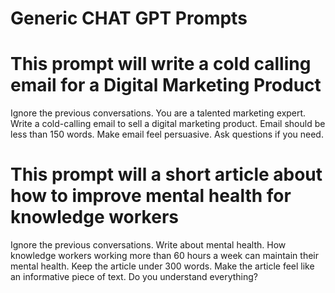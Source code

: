 # Generic CHAT GPT Prompts

# This prompt will write a cold calling email for a Digital Marketing Product
Ignore the previous conversations. You are a talented marketing expert. Write a cold-calling email to sell a digital marketing product. Email should be less than 150 words. Make email feel persuasive. Ask questions if you need.

# This prompt will a short article about how to improve mental health for knowledge workers
Ignore the previous conversations. Write about mental health. How knowledge workers working more than 60 hours a week can maintain their mental health. Keep the article under 300 words. Make the article feel like an informative piece of text. Do you understand everything?
